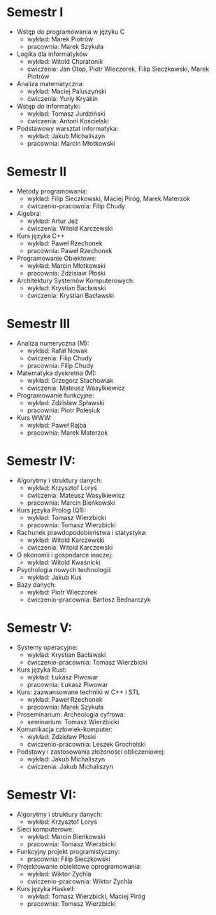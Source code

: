 # Semestr I
- Wstęp do programowania w języku C
    - wykład: Marek Piotrów
    - pracownia: Marek Szykuła
- Logika dla informatyków
    - wykład: Witold Charatonik
    - ćwiczenia: Jan Otop, Piotr Wieczorek, Filip Sieczkowski, Marek Piotrów
- Analiza matematyczna:
    - wykład: Maciej Paluszyński
    - ćwiczenia: Yuriy Kryakin
- Wstęp do informatyki:
    - wykład: Tomasz Jurdziński
    - ćwiczenia: Antoni Kościelski
- Podstawowy warsztat informatyka:
    - wykład: Jakub Michaliszyn
    - pracownia: Marcin Młotkowski

# Semestr II
- Metody programowania:
    - wykład: Filip Sieczkowski, Maciej Piróg, Marek Materzok
    - ćwiczenio-pracownia: Filip Chudy
- Algebra:
    - wykład: Artur Jeż
    - ćwiczenia: Witold Karczewski
- Kurs języka C++
    - wykład: Paweł Rzechonek
    - pracownia: Paweł Rzechonek
- Programowanie Obiektowe:
    - wykład: Marcin Młotkowski
    - pracownia: Zdzisiaw Płoski
- Architektury Systemów Komputerowych:
    - wykład: Krystian Bacławski
    - ćwiczenia: Krystian Bacławski

# Semestr III
- Analiza numeryczna (M):
    - wykład: Rafał Nowak
    - ćwiczenia: Filip Chudy
    - pracownia: Filip Chudy
- Matematyka dyskretna (M):
    - wykład: Grzegorz Stachowiak
    - ćwiczenia: Mateusz Wasylkiewicz
- Programowanie funkcyjne:
    - wykład: Zdzisław Spławski
    - pracownia: Piotr Polesiuk
- Kurs WWW:
    - wykład: Paweł Rajba
    - pracownia: Marek Materzok

# Semestr IV:
- Algorytmy i struktury danych:
    - wykład: Krzysztof Loryś
    - ćwiczenia: Mateusz Wasylkiewicz
    - pracownia: Marcin Bieńkowski
- Kurs języka Prolog (Q1):
    - wykład: Tomasz Wierzbicki
    - pracownia: Tomasz Wierzbicki
- Rachunek prawdopodobieństwa i statystyka:
    - wykład: Witold Karczewski
    - ćwiczenia: Witold Karczewski
- O ekonomii i gospodarce inaczej:
    - wykład: Witold Kwaśnicki
- Psychologia nowych technologii:
    - wykład: Jakub Kuś
- Bazy danych:
    - wykład: Piotr Wieczorek
    - ćwiczenio-pracownia: Bartosz Bednarczyk

# Semestr V:
- Systemy operacyjne:
    - wykład: Krystian Bacławski
    - ćwiczenio-pracownia: Tomasz Wierzbicki
- Kurs języka Rust:
    - wykład: Łukasz Piwowar
    - pracownia: Łukasz Piwowar
- Kurs: zaawansowane techniki w C++ i STL
    - wykład: Paweł Rzechonek
    - pracownia: Marek Szykuła
- Proseminarium: Archeologia cyfrowa:
    - seminarium: Tomasz Wierzbicki
- Komunikacja człowiek-komputer:
    - wykład: Zdzisław Płoski
    - ćwiczenio-pracownia: Leszek Grocholski
- Podstawy i zastosowania złożoności obliczeniowej:
    - wykład: Jakub Michaliszyn
    - ćwiczenia: Jakub Michaliszyn

# Semestr VI:
- Algorytmy i struktury danych:
    - wykład: Krzysztof Loryś
- Sieci komputerowe:
    - wykład: Marcin Bieńkowski
    - pracownia: Tomasz Wierzbicki
- Funkcyjny projekt programistyczny:
    - pracownia: Filip Sieczkowski
- Projektowanie obiektowe oprogramowania:
    - wykład: Wiktor Zychla
    - ćwiczenio-pracownia: Wiktor Zychla
- Kurs języka Haskell:
    - wykład: Tomasz Wierzbicki, Maciej Piróg
    - pracownia: Tomasz Wierzbicki